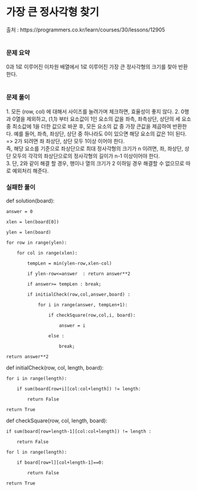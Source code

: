 <h1>가장 큰 정사각형 찾기</h1>
출처 : https://programmers.co.kr/learn/courses/30/lessons/12905  <br><br>

<h3>문제 요약</h3>
0과 1로 이루어진 이차원 배열에서 1로 이루어진 가장 큰 정사각형의 크기를 찾아 반환한다. <br><br>

<h3>문제 풀이</h3>
1. 모든 (row, col) 에 대해서 사이즈를 늘려가며 체크하면, 효율성이 좋지 않다.
2. 0행과 0열을 제외하고, (1,1) 부터 요소값이 1인 요소의 값을 좌측, 좌측상단, 상단의 세 요소중 최소값에 1을 더한 값으로 바꾼 후, 모든 요소의 값 중 가장 큰값을 제곱하여 반환한다.
  예를 들어, 좌측, 좌상단, 상단 중 하나라도 0이 있으면 해당 요소의 값은 1이 된다. => 2가 되려면 좌 좌상단, 상단 모두 1이상 이어야 한다.<br>
  즉, 해당 요소를 기준으로 좌상단으로 최대 정사각형의 크기가 n 이려면, 좌, 좌상단, 상단 모두의 각각의 좌상단으로의 정사각형의 길이가 n-1 이상이어야 한다.<br>
3. 단, 2와 같이 해결 할 경우, 행이나 열의 크기가 2 이하일 경우 해결할 수 없으므로 따로 예외처리 해준다.

<h3>실패한 풀이</h3>
def solution(board):

    answer = 0

    xlen = len(board[0])

    ylen = len(board)

    for row in range(ylen):

        for col in range(xlen):

            tempLen = min(ylen-row,xlen-col)

            if ylen-row<=answer  : return answer**2

            if answer>= tempLen : break; 

            if initialCheck(row,col,answer,board) :

                for i in range(answer, tempLen+1):

                    if checkSquare(row,col,i, board):

                        answer = i

                    else : 

                        break;

    return answer**2



def initialCheck(row, col, length, board):

    for i in range(length):

        if sum(board[row+i][col:col+length]) != length:

            return False

    return True



def checkSquare(row, col, length, board):

    if sum(board[row+length-1][col:col+length]) != length :

        return False

    for l in range(length):

        if board[row+l][col+length-1]==0:

            return False

    return True
